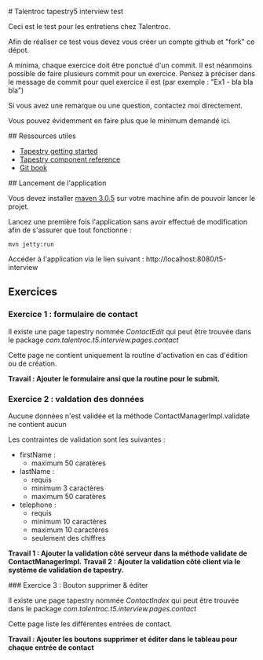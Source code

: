 # Talentroc tapestry5 interview test

Ceci est le test pour les entretiens chez Talentroc.

Afin de réaliser ce test vous devez vous créer un compte github et "fork" ce dépot.

A minima, chaque exercice doit être ponctué d'un commit. Il est néanmoins possible de faire plusieurs commit pour un
exercice. Pensez à préciser dans le message de commit pour quel exercice il est (par exemple : "Ex1 - bla bla bla")

Si vous avez une remarque ou une question, contactez moi directement.

Vous pouvez évidemment en faire plus que le minimum demandé ici.

## Ressources utiles

* [Tapestry getting started](http://tapestry.apache.org/getting-started.html)
* [Tapestry component reference](http://tapestry.apache.org/component-reference.html)
* [Git book](http://git-scm.com/book)

## Lancement de l'application

Vous devez installer [maven 3.0.5](http://maven.apache.org/download.cgi) sur votre machine afin de pouvoir lancer le
projet.

Lancez une première fois l'application sans avoir effectué de modification afin de s'assurer que tout fonctionne :

```
mvn jetty:run
```

Accéder à l'application via le lien suivant : http://localhost:8080/t5-interview

## Exercices

### Exercice 1 : formulaire de contact

Il existe une page tapestry nommée _ContactEdit_ qui peut être trouvée dans le package _com.talentroc.t5.interview.pages.contact_

Cette page ne contient uniquement la routine d'activation en cas d'édition ou de création.

__Travail : Ajouter le formulaire ansi que la routine pour le submit.__

### Exercice 2 : valdation des données

Aucune données n'est validée et la méthode ContactManagerImpl.validate ne contient aucun

Les contraintes de validation sont les suivantes :

* firstName :
  * maximum 50 caratères
* lastName :
  * requis
  * minimum 3 caractères
  * maximum 50 caratères
* telephone :
  * requis
  * minimum 10 caractères
  * maximum 10 caractères
  * seulement des chiffres

__Travail 1 : Ajouter la validation côté serveur dans la méthode validate de ContactManagerImpl.__
__Travail 2 : Ajouter la validation côté client via le système de validation de tapestry.__

### Exercice 3 : Bouton supprimer & éditer

Il existe une page tapestry nommée _ContactIndex_ qui peut être trouvée dans le package _com.talentroc.t5.interview.pages.contact_

Cette page liste les différentes entrées de contact.

__Travail : Ajouter les boutons supprimer et éditer dans le tableau pour chaque entrée de contact__
